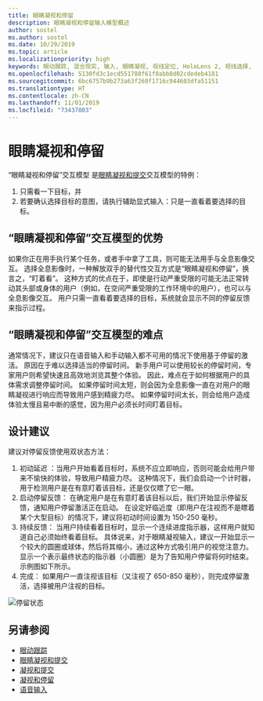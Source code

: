 ```yaml
---
title: 眼睛凝视和停留
description: 眼睛凝视和停留输入模型概述
author: sostel
ms.author: sostel
ms.date: 10/29/2019
ms.topic: article
ms.localizationpriority: high
keywords: 眼动跟踪, 混合现实, 输入, 眼睛凝视, 视线定位, HoloLens 2, 视线选择, 停留
ms.openlocfilehash: 5130fd3c1ecd551788f61f8abb8d02cdedeb4181
ms.sourcegitcommit: 6bc6757b9b273a63f260f1716c944603dfa51151
ms.translationtype: HT
ms.contentlocale: zh-CN
ms.lasthandoff: 11/01/2019
ms.locfileid: "73437803"
---
```

# <a name="eye-gaze-and-dwell"></a>眼睛凝视和停留

“眼睛凝视和停留”交互模型  是[眼睛凝视和提交](gaze-and-commit.md)交互模型的特例：
1. 只需看一下目标，并 
2. 若要确认选择目标的意图，请执行辅助显式输入：只是一直看着要选择的目标。 

## <a name="advantages-of-the-eye-gaze-and-dwell-interaction-model"></a>“眼睛凝视和停留”交互模型的优势 
如果你正在用手执行某个任务，或者手中拿了工具，则可能无法用手与全息影像交互。
选择全息影像时，一种解放双手的替代性交互方式是“眼睛凝视和停留”，换言之，“盯着看”。  这种方式的优点在于，即使是行动严重受限的可能无法正常转动其头部或身体的用户（例如，在空间严重受限的工作环境中的用户），也可以与全息影像交互。
用户只需一直看着要选择的目标，系统就会显示不同的停留反馈来指示过程。


## <a name="challenges-of-the-eye-gaze-and-dwell-interaction-model"></a>“眼睛凝视和停留”交互模型的难点
通常情况下，建议只在语音输入和手动输入都不可用的情况下使用基于停留的激活。 原因在于难以选择适当的停留时间。 新手用户可以使用较长的停留时间，专家用户则希望快速且高效地浏览其整个体验。 因此，难点在于如何根据用户的具体需求调整停留时间。
如果停留时间太短，则会因为全息影像一直在对用户的眼睛凝视进行响应而导致用户感到精疲力尽。 如果停留时间太长，则会给用户造成体验太慢且易中断的感觉，因为用户必须长时间盯着目标。

## <a name="design-recommendations"></a>设计建议
建议对停留反馈使用双状态方法：
1. 初动延迟  ：当用户开始看着目标时，系统不应立即响应，否则可能会给用户带来不愉快的体验，导致用户精疲力尽。 这种情况下，我们会启动一个计时器，用于检测用户是在有意盯着该目标，还是仅仅瞟了它一眼。
2. 启动停留反馈：  在确定用户是在有意盯着该目标以后，我们开始显示停留反馈，通知用户停留激活正在启动。 在设定好临近度（即用户在注视而不是瞟着某个大型目标）的情况下，建议将初动时间设置为 150-250 毫秒。  
3. 持续反馈：  当用户持续看着目标时，显示一个连续进度指示器，这样用户就知道自己必须始终看着目标。 具体说来，对于眼睛凝视输入，建议一开始显示一个较大的圆圈或球体，然后将其缩小，通过这种方式吸引用户的视觉注意力。  显示一个表示最终状态的指示器（小圆圈）是为了告知用户停留将何时结束。 示例图如下所示。 
4. 完成：  如果用户一直注视该目标（又注视了 650-850 毫秒），则完成停留激活，选择被用户注视的目标。

![停留状态](images/eyes_dwellstate_recommendation.png)<br>

## <a name="see-also"></a>另请参阅
* [眼动跟踪](eye-tracking.md)
* [眼睛凝视和提交](gaze-and-commit-eyes.md)
* [凝视和提交](gaze-and-commit.md)
* [凝视和停留](gaze-and-dwell.md)
* [语音输入](voice-design.md)
